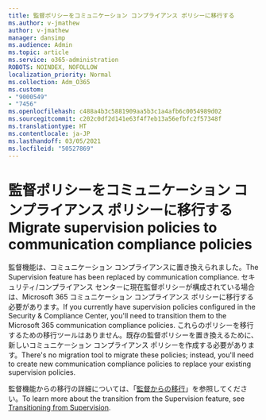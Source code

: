 ```yaml
---
title: 監督ポリシーをコミュニケーション コンプライアンス ポリシーに移行する
ms.author: v-jmathew
author: v-jmathew
manager: dansimp
ms.audience: Admin
ms.topic: article
ms.service: o365-administration
ROBOTS: NOINDEX, NOFOLLOW
localization_priority: Normal
ms.collection: Adm_O365
ms.custom:
- "9000549"
- "7456"
ms.openlocfilehash: c488a4b3c5881909aa5b3c1a4afb6c0054989d02
ms.sourcegitcommit: c202c0df2d141e63f4f7eb13a56efbfc2f57348f
ms.translationtype: HT
ms.contentlocale: ja-JP
ms.lasthandoff: 03/05/2021
ms.locfileid: "50527869"
---
```

# <a name="migrate-supervision-policies-to-communication-compliance-policies"></a><span data-ttu-id="75534-102">監督ポリシーをコミュニケーション コンプライアンス ポリシーに移行する</span><span class="sxs-lookup"><span data-stu-id="75534-102">Migrate supervision policies to communication compliance policies</span></span>

<span data-ttu-id="75534-103">監督機能は、コミュニケーション コンプライアンスに置き換えられました。</span><span class="sxs-lookup"><span data-stu-id="75534-103">The Supervision feature has been replaced by communication compliance.</span></span> <span data-ttu-id="75534-104">セキュリティ/コンプライアンス センターに現在監督ポリシーが構成されている場合は、Microsoft 365 コミュニケーション コンプライアンス ポリシーに移行する必要があります。</span><span class="sxs-lookup"><span data-stu-id="75534-104">If you currently have supervision policies configured in the Security & Compliance Center, you'll need to transition them to the Microsoft 365 communication compliance policies.</span></span> <span data-ttu-id="75534-105">これらのポリシーを移行するための移行ツールはありません。既存の監督ポリシーを置き換えるために、新しいコミュニケーション コンプライアンス ポリシーを作成する必要があります。</span><span class="sxs-lookup"><span data-stu-id="75534-105">There's no migration tool to migrate these policies; instead, you'll need to create new communication compliance policies to replace your existing supervision policies.</span></span>

<span data-ttu-id="75534-106">監督機能からの移行の詳細については、「[監督からの移行](https://go.microsoft.com/fwlink/?linkid=2128750)」を参照してください。</span><span class="sxs-lookup"><span data-stu-id="75534-106">To learn more about the transition from the Supervision feature, see [Transitioning from Supervision](https://go.microsoft.com/fwlink/?linkid=2128750).</span></span>
